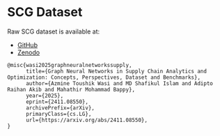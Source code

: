 # SCG Dataset
Raw SCG dataset is available at:
- [GitHub](https://github.com/ciol-researchlab/SCG)
- [Zenodo](https://doi.org/10.5281/zenodo.13652826)


```
@misc{wasi2025graphneuralnetworkssupply,
      title={Graph Neural Networks in Supply Chain Analytics and Optimization: Concepts, Perspectives, Dataset and Benchmarks}, 
      author={Azmine Toushik Wasi and MD Shafikul Islam and Adipto Raihan Akib and Mahathir Mohammad Bappy},
      year={2025},
      eprint={2411.08550},
      archivePrefix={arXiv},
      primaryClass={cs.LG},
      url={https://arxiv.org/abs/2411.08550}, 
}
```